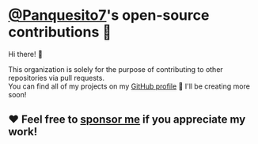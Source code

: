 # [@Panquesito7](https://github.com/Panquesito7)'s open-source contributions 🚀

Hi there! 👀

This organization is solely for the purpose of contributing to other repositories via pull requests.\
You can find all of my projects on my [GitHub profile](https://github.com/Panquesito7) 🙂 I'll be creating more soon!

## ❤️ Feel free to [sponsor me](https://github.com/sponsors/Panquesito7) if you appreciate my work!
